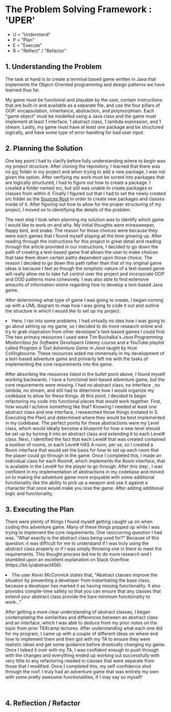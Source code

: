 <h1>The Problem Solving Framework : 'UPER'</h1>

* U = "Understand"
* P = "Plan"
* E = "Execute"
* R = "Reflect" / "Refactor"

<h2>1. Understanding the Problem</h2>

<p>The task at hand is to create a terminal based game written in Java that implements the Object-Oriented programming
 and design patterns we have learned thus far. </p>
<p>My game must be functional and playable by the user, contain instructions that are built-in and available as a
 separate file, and use the four pillars of OOP: encapsulation, inheritance, abstraction, and polymorphism. Each
  "game object" must be modelled using a Java class and the game must implement at least 1 interface, 1 abstract
   class, 1 lambda expression, and 1 stream. Lastly, my game must have at least one package and be structured
    logically, and have some type of error handling for bad user input.</p>
    
<h2>
    2. Planning the Solution
</h2>

<p>One key point I had to clarify before fully understanding where to begin
     was my project structure. After cloning the repository, I learned that there was no <ins>src</ins> folder in my
      project and when trying to add a new package, I was not given the option. After verifying my work must be sorted
       into packages that are logically structured, I had to figure out how to create a package. I created a folder
        named src, but still was unable to create packages or classes from within it. Finally I figured out that I had
         to set the newly created src folder as the <ins>Sources Root</ins> in order to create new packages and classes
          inside of it. After figuring out how to allow for the proper structuring of my project, I moved on to
           identifying the details of the problem.</p>
<p>The next step I took when planning my solution was to identify which game I would like to work on and why. My
 initial thoughts were minesweeper, flappy bird, and snake. The reason for those choices were because they were each
  games that I found myself playing all the time growing up. After reading through the instructions for this project
   in great detail and reading through the article provided in our instructions, I decided to go down the path of
    creating a text-based game that allows the user to make choices that take them down certain paths dependent upon
     those choice. The reason I decided to go down this path rather than that of my original game ideas is because I
      feel as though the simplistic nature of a text-based game will really allow me to take full control over the
       project and incorporate OOP and OOD patterns more cohesively. I was also able to find extensive amounts of
        information online regarding how to develop a text-based Java game.
       </p>
<p>After determining what type of game I was going to create, I began coming up with a UML diagram to map how I was
 going to code it out and outline the structure in which I would like to set up my project. <li>Here, I ran into some
  problems. I had virtually no idea how I  was going to go about setting up my game, so I decided to do more research
   online and try to grab inspiration from other developer's text-based games I could find. The two primary resources
    I used were Tim Buchalka's <em>Java Programming Masterclass for Software Developers</em> Udemy course and a
     YouTube playlist called <em>Program a Text Adventure Game in Java</em> taught by Huw Collingbourne. These
      resources aided me immensely in my development of a text-based adventure game and primarily left me with the
       tasks of implementing the core requirements into the game.
     </li></p>
<p>After absorbing the resources listed in the bullet point above, I found myself working backwards. I have a
 functional text-based adventure game, but the core requirements were missing. I had no abstract class, no interface
 , no lambda, no stream, and still had to determine how I would organize my codebase to allow for these things. At
  this point, I decided to begin refactoring my code into functional pieces that would work together. First, how
   would I achieve something like that? Knowing I needed at least one abstract class and one interface, I researched
    those things (notated in 3. Executing the Plan) and determined where they would be best implemented in my
     codebase. The perfect points for these abstractions were my Level class, which would ideally become a blueprint
      for how a new level should be set up by turning it into an abstract class and extending it to each Level# class. 
      Next, I identified the fact that each Level# that was created contained a number of rooms, or each Level# HAS A
       room, per se, so I created a Room interface that would set the basis for how to set up each room that the
        player could go through in the game. Once I completed this, I made an individual class for each Room#, which
         implements the Room interface, that is available in the Level# for the player to go through. After this step
         , I was confident in my implementation of abstractions in my codebase and moved on to making the adventure
          game more enjoyable with some additional functionality like the ability to pick up a weapon and use it
           against a character that once would make you lose the game. After adding additional logic and functionality, 
</p>

<h2>
    3. Executing the Plan
</h2>

<p>There were plenty of things I found myself getting caught up on when coding this adventure game. Many of these
 things popped up while I was trying to implement the core requirements. One reoccurring question I had was, "What
  exactly is the abstract class being used for?" Because of this question, it was difficult for me to understand if
   I was truly using the abstract class properly or if I was simply throwing one in there to meet the requirements. 
   This thought process led me to do more research and I stumbled upon an excellent explanation on Stack Overflow
    (https://bit.ly/abstract456).
    <li>The user <em>Kevin McCormick</em> states that, "Abstract classes improve the situation by preventing a
     developer from instantiating the base class, because a developer has marked it as having missing functionality. 
     It also provides compile-time safety so that you can ensure that any classes that extend your abstract class
      provide the bare minimum functionality to work..."</li></p>
<p>After getting a more clear understanding of abstract classes, I began contemplating the similarities and
 differences between an abstract class and an interface, which I was able to deduce from my prior notes on the topic
  from prior TEKcamp lectures. After understanding what each one did for my program, I came up with a couple of
   different ideas on where and how to implement them and then got with my TA to ensure they were realistic ideas and
    get some guidance before drastically changing my game. Once I talked it over with my TA, I was confident enough
     to push through with the changes and everything ended up working out successfully with very little to any
      refactoring needed in classes that were separate from those that I modified. Once I completed this, my
       self-confidence shot through the roof. I truly had an adventure game that was entirely my own with some pretty
        awesome functionalities, if I may say so myself! 
</p>

<br>


<h2>
    4. Reflection / Refactor
</h2>

